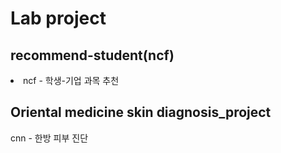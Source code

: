 <h1>Lab project</h1>
<h2>recommend-student(ncf) </h2>
<li>ncf - 학생-기업 과목 추천</li>
<h2>Oriental medicine skin diagnosis_project</h2>
<l1>cnn - 한방 피부 진단 </l1>
